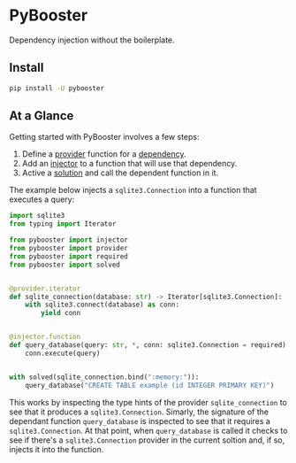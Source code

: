 # PyBooster

Dependency injection without the boilerplate.

## Install

```bash
pip install -U pybooster
```

## At a Glance

Getting started with PyBooster involves a few steps:

1. Define a [provider](concepts.md#providers) function for a
   [dependency](concepts.md#dependencies).
2. Add an [injector](concepts.md#injectors) to a function that will use that dependency.
3. Active a [solution](concepts.md#solutions) and call the dependent function in it.

The example below injects a `sqlite3.Connection` into a function that executes a query:

```python
import sqlite3
from typing import Iterator

from pybooster import injector
from pybooster import provider
from pybooster import required
from pybooster import solved


@provider.iterator
def sqlite_connection(database: str) -> Iterator[sqlite3.Connection]:
    with sqlite3.connect(database) as conn:
        yield conn


@injector.function
def query_database(query: str, *, conn: sqlite3.Connection = required) -> None:
    conn.execute(query)


with solved(sqlite_connection.bind(":memory:")):
    query_database("CREATE TABLE example (id INTEGER PRIMARY KEY)")
```

This works by inspecting the type hints of the provider `sqlite_connection` to see that
it produces a `sqlite3.Connection`. Simarly, the signature of the dependant function
`query_database` is inspected to see that it requires a `sqlite3.Connection`. At that
point, when `query_database` is called it checks to see if there's a
`sqlite3.Connection` provider in the current soltion and, if so, injects it into the
function.
